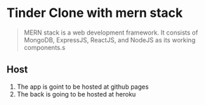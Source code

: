 # Tinder Clone with mern stack

> MERN stack is a web development framework. It consists of MongoDB, ExpressJS, ReactJS, and NodeJS as its working components.s

## Host

1. The app is goint to be hosted at github pages
2. The back is going to be hosted at heroku
